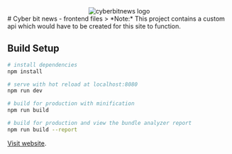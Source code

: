 <div style="text-align: center">
  <img src="https://www.cyberbitnews.com/static/img/logo.PNG" alt="cyberbitnews logo">
</div> 
# Cyber bit news - frontend files
> *Note:* This project contains a custom api which would have to be created for this site to function.

## Build Setup

``` bash
# install dependencies
npm install

# serve with hot reload at localhost:8080
npm run dev

# build for production with minification
npm run build

# build for production and view the bundle analyzer report
npm run build --report
```

[Visit website](https://cyberbitnews.com).

